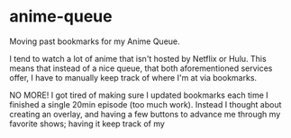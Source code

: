 # anime-queue
Moving past bookmarks for my Anime Queue.

I tend to watch a lot of anime that isn't hosted by Netflix or Hulu. This means that instead of a nice queue, that both aforementioned services offer, I have to manually keep track of where I'm at via bookmarks.

NO MORE!
I got tired of making sure I updated bookmarks each time I finished a single 20min episode (too much work). Instead I thought about creating an overlay, and having a few buttons to advance me through my favorite shows; having it keep track of my 

